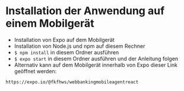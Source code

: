 # Installation der Anwendung auf einem Mobilgerät
- Installation von Expo auf dem Mobilgerät
- Installation von Node.js und npm auf diesem Rechner 
- ```$ npm install``` in diesem Ordner ausführen
- ```$ expo start``` in diesem Ordner ausführen und der Anleitung folgen
- Alternativ kann auf dem Mobilgerät innerhalb von Expo dieser Link geöffnet werden: 
```
https://expo.io/@fkfhws/webbankingmobileagentreact
```
